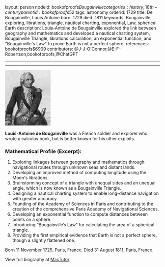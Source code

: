 layout: person
nodeid: bookofproofs$Bougainville
categories: history,18th-century
parentid: bookofproofs$52
tags: astronomy
orderid: 1729
title: De Bougainville, Louis Antoine
born: 1729
died: 1811
keywords: Bougainville, exploring, librations, triangle, nautical charting, exponential, Law, spherical Earth
description: Louis-Antoine de Bougainville explored the link between geography and mathematics and developed a nautical charting system, Bougainville Triangle, librations calculation, an exponential function, and "Bougainville's Law" to prove Earth is not a perfect sphere.
references: bookofproofs$6909
contributors: @J-J-O'Connor,@E-F-Robertson,bookofproofs,@ChatGPT

---



---

![Bougainville.jpg](https://github.com/bookofproofs/bookofproofs.github.io/blob/main/_sources/_assets/images/portraits/Bougainville.jpg?raw=true)

**Louis-Antoine de Bougainville** was a French soldier and explorer who wrote a calculus book, but is better known for his other exploits.

### Mathematical Profile (Excerpt):
1. Exploring linkages between geography and mathematics through navigational routes through unknown seas and distant lands.
2. Developing an improved method of computing longitude using the Moon's librations.
3. Brainstorming concept of a triangle with unequal sides and an unequal angle, which is now known as a Bougainville Triangle.
4. Designing a nautical charting system to enable long-distance navigation with greater accuracy.
5. Founding of the Academy of Sciences in Paris and contributing to the creation of the comprehensive Paris Academy of Navigational Sciences.
6. Developing an exponential function to compute distances between points on a sphere.
7. Introducing “Bougainville’s Law” for calculating the area of a spherical triangle.
8. Providing the first empirical evidence that Earth is not a perfect sphere, though a slightly flattened one.

Born 11 November 1729, Paris, France. Died 31 August 1811, Paris, France.

View full biography at [MacTutor](https://mathshistory.st-andrews.ac.uk/Biographies/Bougainville/)
